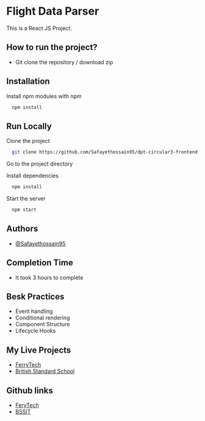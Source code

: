 
# Flight Data Parser

This is a React JS Project. 

## How to run the project?

* Git clone the repository / download zip




## Installation

Install npm modules with npm

```bash
  npm install
```
    
## Run Locally

Clone the project

```bash
  git clone https://github.com/Safayethossain95/dpt-circular3-frontend-developer.git
```

Go to the project directory


Install dependencies

```bash
  npm install
```

Start the server

```bash
  npm start
```


## Authors

- [@Safayethossain95](https://github.com/Safayethossain95)


## Completion Time

 - It took 3 hours to complete



## Besk Practices

- Event handling
- Conditional rendering
- Component Structure
- Lifecycle Hooks

## My Live Projects

- [FerryTech](http://new.ferrytech.net/)
- [British Standard School](http://deboease.bssitbd.com/)

## Github links

- [FeryTech](https://github.com/Safayethossain95/ferrytech)
- [BSSIT](https://github.com/Safayethossain95/BSSITnewWebSite)